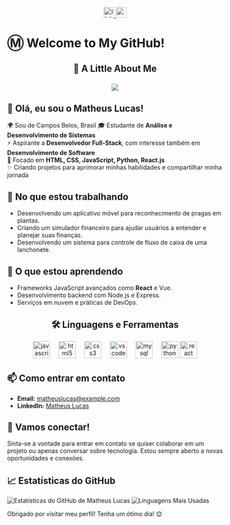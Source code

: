 <div align="center">
  <a href="https://www.linkedin.com/in/matheussouza1s/" rel="noopener noreferrer" target="_blank">
    <img src="https://img.shields.io/static/v1?message=LinkedIn&logo=linkedin&label=&color=0077B5&logoColor=white&labelColor=&style=for-the-badge" height="25" alt="linkedin logo"  />
  </a>
  <a href="matheus.lucasweb1@gmail.com.br" rel="noopener noreferrer" target="_blank">
    <img src="https://img.shields.io/static/v1?message=Gmail&logo=gmail&label=&color=D14836&logoColor=white&labelColor=&style=for-the-badge" height="25" alt="gmail logo"  />
  </a>
</div>

###

<h1 align="left">Ⓜ Welcome to My GitHub!</h1>

###

<h2 align="center">💙  A Little About Me</h2>

###

<div align="center">
    <img src="https://readme-typing-svg.demolab.com?font=Fira+Code&pause=1000&color=0000ff&background=FF56FF00&center=true&width=435&lines=Aspiring+Full-Stack+Developer+%F0%9F%9A%80" />
</div>

## 👋 Olá, eu sou o Matheus Lucas!  

🌍 Sou de Campos Belos, Brasil 
🎓 Estudante de **Análise e Desenvolvimento de Sistemas**  
⚡ Aspirante a **Desenvolvedor Full-Stack**, com interesse também em **Desenvolvimento de Software**  
🎯 Focado em **HTML, CSS, JavaScript, Python, React.js**  
✨ Criando projetos para aprimorar minhas habilidades e compartilhar minha jornada

## 🔭 No que estou trabalhando
- Desenvolvendo um aplicativo móvel para reconhecimento de pragas em plantas.
- Criando um simulador financeiro para ajudar usuários a entender e planejar suas finanças.
- Desenvolvendo um sistema para controle de fluxo de caixa de uma lanchonete.

## 🌱 O que estou aprendendo
- Frameworks JavaScript avançados como **React** e Vue.
- Desenvolvimento backend com Node.js e Express.
- Serviços em nuvem e práticas de DevOps.

<h2 align="center">🛠 Linguagens e Ferramentas</h2>

<div align="center">
  <img src="https://skillicons.dev/icons?i=js" height="40" alt="javascript logo"  />
  <img width="12" />
  <img src="https://skillicons.dev/icons?i=html" height="40" alt="html5 logo"  />
  <img width="12" />
  <img src="https://skillicons.dev/icons?i=css" height="40" alt="css3 logo"  />
  <img width="12" />
  <img src="https://skillicons.dev/icons?i=vscode" height="40" alt="vscode logo"  />
  <img width="12" />
  <img src="https://cdn.jsdelivr.net/gh/devicons/devicon/icons/mysql/mysql-original.svg" height="40" alt="mysql logo"  />
  <img width="12" />
  <img src="https://cdn.jsdelivr.net/gh/devicons/devicon/icons/python/python-original.svg" height="40" alt="python logo"  />
  <img src="https://cdn.jsdelivr.net/gh/devicons/devicon@latest/icons/react/react-original.svg" height="40" alt="react logo" />
</div>

## 📫 Como entrar em contato
- **Email:** [matheuslucas@example.com](mailto:matheuslucas@example.com)
- **LinkedIn:** [Matheus Lucas](https://www.linkedin.com/in/matheussouza1s)

## 💬 Vamos conectar!
Sinta-se à vontade para entrar em contato se quiser colaborar em um projeto ou apenas conversar sobre tecnologia. Estou sempre aberto a novas oportunidades e conexões.

## 📈 Estatísticas do GitHub
![Estatísticas do GitHub de Matheus Lucas](https://github-readme-stats.vercel.app/api?username=MatheusLucas01&show_icons=true&theme=radical)
![Linguagens Mais Usadas](https://github-readme-stats.vercel.app/api/top-langs/?username=MatheusLucas01&layout=compact&theme=radical)

Obrigado por visitar meu perfil! Tenha um ótimo dia! 😊

